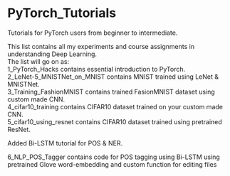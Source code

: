 # PyTorch_Tutorials
Tutorials for PyTorch users from beginner to intermediate.

This list contains all my experiments and course assignments in understanding Deep Learning.  
The list will go on as:  
  1_PyTorch_Hacks contains essential introduction to PyTorch.  
  2_LeNet-5_MNISTNet_on_MNIST contains MNIST trained using LeNet & MNISTNet.  
  3_Training_FashionMNIST contains trained FasionMNIST dataset using custom made CNN.  
  4_cifar10_training contains CIFAR10 dataset trained on your custom made CNN.  
  5_cifar10_using_resnet contains CIFAR10 dataset trained using pretrained ResNet.  

Added Bi-LSTM tutorial for POS & NER.

  6_NLP_POS_Tagger contains code for POS tagging using Bi-LSTM using pretrained Glove word-embedding and custom function for     editing files 
